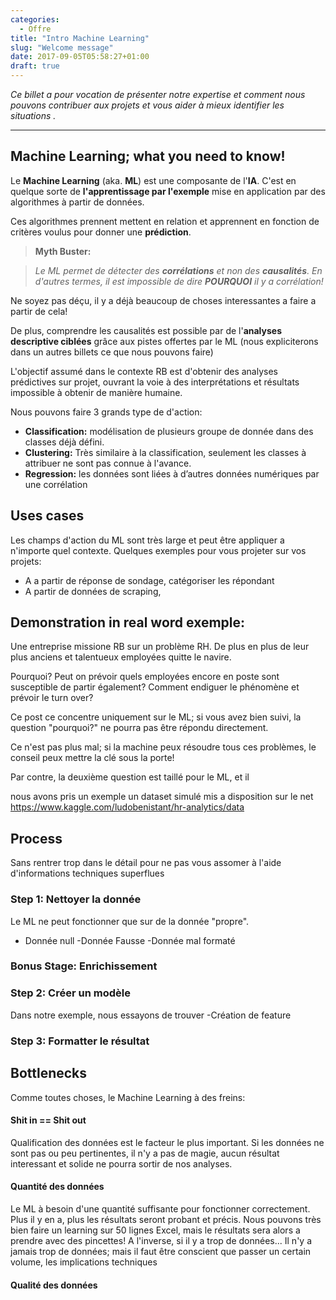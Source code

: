 ```yaml
---
categories:
  - Offre
title: "Intro Machine Learning"
slug: "Welcome message"
date: 2017-09-05T05:58:27+01:00
draft: true
---
```



_Ce billet a pour vocation de présenter notre expertise et comment nous pouvons contribuer aux projets et vous aider à mieux identifier les situations ._

---
## Machine Learning; what you need to know!

Le **Machine Learning** (aka. **ML**) est une composante de l'**IA**. 
C'est en quelque sorte de **l'apprentissage par l'exemple** mise en application par des algorithmes à partir de données.

Ces algorithmes prennent mettent en relation et apprennent en fonction de critères voulus pour donner une **prédiction**.

>**Myth Buster:**

>_Le ML permet de détecter des **corrélations** et non des **causalités**. En d'autres termes, il est impossible de dire **POURQUOI** il y a corrélation!_

Ne soyez pas déçu, il y a déjà beaucoup de choses interessantes a faire a partir de cela!

De plus, comprendre les causalités est possible par de l'**analyses descriptive ciblées** grâce aux pistes offertes par le ML (nous expliciterons dans un autres billets ce que nous pouvons faire)

L'objectif assumé dans le contexte RB est d'obtenir des analyses prédictives sur projet, ouvrant la voie à des interprétations et résultats impossible à obtenir de manière humaine.

Nous pouvons faire 3 grands type de d'action:

- **Classification:** modélisation de plusieurs groupe de donnée dans des classes déjà défini.
- **Clustering:** Très similaire à la classification, seulement les classes à attribuer ne sont pas connue à l'avance.
- **Regression:** les données sont liées à d’autres données numériques par une corrélation

## Uses cases

Les champs d'action du ML sont très large et peut être appliquer a n'importe quel contexte. 
Quelques exemples pour vous projeter sur vos projets:

- A a partir de réponse de sondage, catégoriser les répondant
- A partir de données de scraping,


## Demonstration in real word exemple:

Une entreprise missione RB sur un problème RH. De plus en plus de leur plus anciens et talentueux employées quitte le navire.

Pourquoi? 
Peut on prévoir quels employées encore en poste sont susceptible de partir également?
Comment endiguer le phénomène et prévoir le turn over?

Ce post ce concentre uniquement sur le ML; si vous avez bien suivi, la question "pourquoi?" ne pourra pas être répondu directement.

Ce n'est pas plus mal; si la machine peux résoudre tous ces problèmes, le conseil peux mettre la clé sous la porte!

Par contre, la deuxième question est taillé pour le ML, et il 

nous avons pris un exemple un dataset simulé mis a disposition sur le net https://www.kaggle.com/ludobenistant/hr-analytics/data



## Process

Sans rentrer trop dans le détail pour ne pas vous assomer à l'aide d'informations techniques superflues

### Step 1: Nettoyer la donnée

Le ML ne peut fonctionner que sur de la donnée "propre".

- Donnée null
-Donnée Fausse
-Donnée mal formaté

### Bonus Stage: Enrichissement




### Step 2: Créer un modèle

Dans notre exemple, nous essayons de trouver
-Création de feature

### Step 3: Formatter le résultat

## Bottlenecks

Comme toutes choses, le Machine Learning à des freins:


#### Shit in == Shit out

Qualification des données est le facteur le plus important. Si les données ne sont pas ou peu pertinentes, il n'y a pas de magie, aucun résultat interessant et solide ne pourra sortir de nos analyses.

#### Quantité des données

Le ML à besoin d'une quantité suffisante pour fonctionner correctement. Plus il y en a, plus les résultats seront probant et précis. 
Nous pouvons très bien faire un learning sur 50 lignes Excel, mais le résultats sera alors a prendre avec des pincettes!
A l'inverse, si il y a trop de données... Il n'y a jamais trop de données; mais il faut être conscient que passer un certain volume, les implications techniques
#### Qualité des données

